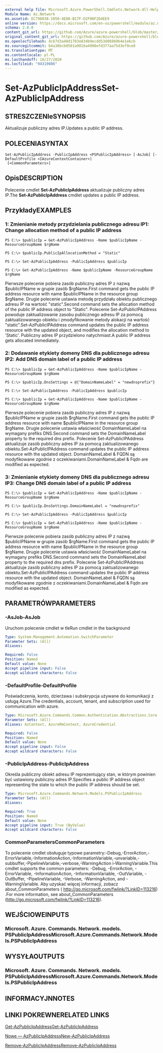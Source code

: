 ```yaml
---
external help file: Microsoft.Azure.PowerShell.Cmdlets.Network.dll-Help.xml
Module Name: Az.Network
ms.assetid: EC798838-1850-4E88-B17F-D2F00F2D4EE9
online version: https://docs.microsoft.com/en-us/powershell/module/az.network/set-azpublicipaddress
schema: 2.0.0
content_git_url: https://github.com/Azure/azure-powershell/blob/master/src/Network/Network/help/Set-AzPublicIpAddress.md
original_content_git_url: https://github.com/Azure/azure-powershell/blob/master/src/Network/Network/help/Set-AzPublicIpAddress.md
ms.openlocfilehash: 4cb7d3a48d1783e834b9ecdd53d86969b4e1e6cb
ms.sourcegitcommit: b4a38bcb0501a9016a4998efd377aa75d3ef9ce8
ms.translationtype: MT
ms.contentlocale: pl-PL
ms.lasthandoff: 10/27/2020
ms.locfileid: "94319086"
---
```

# <span data-ttu-id="19694-101">Set-AzPublicIpAddress</span><span class="sxs-lookup"><span data-stu-id="19694-101">Set-AzPublicIpAddress</span></span>

## <span data-ttu-id="19694-102">STRESZCZENIe</span><span class="sxs-lookup"><span data-stu-id="19694-102">SYNOPSIS</span></span>
<span data-ttu-id="19694-103">Aktualizuje publiczny adres IP.</span><span class="sxs-lookup"><span data-stu-id="19694-103">Updates a public IP address.</span></span>

## <span data-ttu-id="19694-104">POLECENIA</span><span class="sxs-lookup"><span data-stu-id="19694-104">SYNTAX</span></span>

```
Set-AzPublicIpAddress -PublicIpAddress <PSPublicIpAddress> [-AsJob] [-DefaultProfile <IAzureContextContainer>]
 [<CommonParameters>]
```

## <span data-ttu-id="19694-105">Opis</span><span class="sxs-lookup"><span data-stu-id="19694-105">DESCRIPTION</span></span>
<span data-ttu-id="19694-106">Polecenie cmdlet **Set-AzPublicIpAddress** aktualizuje publiczny adres IP.</span><span class="sxs-lookup"><span data-stu-id="19694-106">The **Set-AzPublicIpAddress** cmdlet updates a public IP address.</span></span>

## <span data-ttu-id="19694-107">Przykłady</span><span class="sxs-lookup"><span data-stu-id="19694-107">EXAMPLES</span></span>

### <span data-ttu-id="19694-108">1: Zmienianie metody przydzielania publicznego adresu IP</span><span class="sxs-lookup"><span data-stu-id="19694-108">1: Change allocation method of a public IP address</span></span>
```
PS C:\> $publicIp = Get-AzPublicIpAddress -Name $publicIpName -ResourceGroupName $rgName

PS C:\> $publicIp.PublicIpAllocationMethod = "Static"
    
PS C:\> Set-AzPublicIpAddress -PublicIpAddress $publicIp

PS C:\> Get-AzPublicIpAddress -Name $publicIpName -ResourceGroupName $rgName
```

 <span data-ttu-id="19694-109">Pierwsze polecenie pobiera zasób publiczny adres IP z nazwą $publicIPName w grupie zasób $rgName.</span><span class="sxs-lookup"><span data-stu-id="19694-109">First command gets the public IP address resource with name $publicIPName in the resource group $rgName.</span></span>
<span data-ttu-id="19694-110">Drugie polecenie ustawia metodę przydziału obiektu publicznego adresu IP na wartość "static".</span><span class="sxs-lookup"><span data-stu-id="19694-110">Second command sets the allocation method of the public IP address object to "Static".</span></span>
<span data-ttu-id="19694-111">Polecenie Set-AzPublicIPAddress powoduje zaktualizowanie zasobu publicznego adresu IP za pomocą zaktualizowanego obiektu i zmodyfikowanie metody alokacji na wartość "static".</span><span class="sxs-lookup"><span data-stu-id="19694-111">Set-AzPublicIPAddress command updates the public IP address resource with the updated object, and modifies the allocation method to 'Static'.</span></span> <span data-ttu-id="19694-112">Publiczny adres IP przydzielono natychmiast.</span><span class="sxs-lookup"><span data-stu-id="19694-112">A public IP address gets allocated immediately.</span></span>

### <span data-ttu-id="19694-113">2: Dodawanie etykiety domeny DNS dla publicznego adresu IP</span><span class="sxs-lookup"><span data-stu-id="19694-113">2: Add DNS domain label of a public IP address</span></span>
```
PS C:\> $publicIp = Get-AzPublicIpAddress -Name $publicIpName -ResourceGroupName $rgName

PS C:\> $publicIp.DnsSettings = @{"DomainNameLabel" = "newdnsprefix"}
    
PS C:\> Set-AzPublicIpAddress -PublicIpAddress $publicIp

PS C:\> $publicIp = Get-AzPublicIpAddress -Name $publicIpName -ResourceGroupName $rgName
```

<span data-ttu-id="19694-114">Pierwsze polecenie pobiera zasób publiczny adres IP z nazwą $publicIPName w grupie zasób $rgName.</span><span class="sxs-lookup"><span data-stu-id="19694-114">First command gets the public IP address resource with name $publicIPName in the resource group $rgName.</span></span>
<span data-ttu-id="19694-115">Drugie polecenie ustawia właściwość DomainNameLabel na wymagany prefiks DNS.</span><span class="sxs-lookup"><span data-stu-id="19694-115">Second command sets the DomainNameLabel property to the required dns prefix.</span></span>
<span data-ttu-id="19694-116">Polecenie Set-AzPublicIPAddress aktualizuje zasób publiczny adres IP za pomocą zaktualizowanego obiektu.</span><span class="sxs-lookup"><span data-stu-id="19694-116">Set-AzPublicIPAddress command updates the public IP address resource with the updated object.</span></span> <span data-ttu-id="19694-117">DomainNameLabel & FQDN są modyfikowane zgodnie z oczekiwaniami.</span><span class="sxs-lookup"><span data-stu-id="19694-117">DomainNameLabel & Fqdn are modified as expected.</span></span>
    
### <span data-ttu-id="19694-118">3: Zmienianie etykiety domeny DNS dla publicznego adresu IP</span><span class="sxs-lookup"><span data-stu-id="19694-118">3: Change DNS domain label of a public IP address</span></span>
```
PS C:\> $publicIp = Get-AzPublicIpAddress -Name $publicIpName -ResourceGroupName $rgName

PS C:\> $publicIp.DnsSettings.DomainNameLabel = "newdnsprefix"
    
PS C:\> Set-AzPublicIpAddress -PublicIpAddress $publicIp

PS C:\> $publicIp = Get-AzPublicIpAddress -Name $publicIpName -ResourceGroupName $rgName
```

<span data-ttu-id="19694-119">Pierwsze polecenie pobiera zasób publiczny adres IP z nazwą $publicIPName w grupie zasób $rgName.</span><span class="sxs-lookup"><span data-stu-id="19694-119">First command gets the public IP address resource with name $publicIPName in the resource group $rgName.</span></span>
<span data-ttu-id="19694-120">Drugie polecenie ustawia właściwość DomainNameLabel na wymagany prefiks DNS.</span><span class="sxs-lookup"><span data-stu-id="19694-120">Second command sets the DomainNameLabel property to the required dns prefix.</span></span>
<span data-ttu-id="19694-121">Polecenie Set-AzPublicIPAddress aktualizuje zasób publiczny adres IP za pomocą zaktualizowanego obiektu.</span><span class="sxs-lookup"><span data-stu-id="19694-121">Set-AzPublicIPAddress command updates the public IP address resource with the updated object.</span></span> <span data-ttu-id="19694-122">DomainNameLabel & FQDN są modyfikowane zgodnie z oczekiwaniami.</span><span class="sxs-lookup"><span data-stu-id="19694-122">DomainNameLabel & Fqdn are modified as expected.</span></span>

## <span data-ttu-id="19694-123">PARAMETRÓW</span><span class="sxs-lookup"><span data-stu-id="19694-123">PARAMETERS</span></span>

### <span data-ttu-id="19694-124">-AsJob</span><span class="sxs-lookup"><span data-stu-id="19694-124">-AsJob</span></span>
<span data-ttu-id="19694-125">Uruchom polecenie cmdlet w tle</span><span class="sxs-lookup"><span data-stu-id="19694-125">Run cmdlet in the background</span></span>

```yaml
Type: System.Management.Automation.SwitchParameter
Parameter Sets: (All)
Aliases:

Required: False
Position: Named
Default value: None
Accept pipeline input: False
Accept wildcard characters: False
```

### <span data-ttu-id="19694-126">-DefaultProfile</span><span class="sxs-lookup"><span data-stu-id="19694-126">-DefaultProfile</span></span>
<span data-ttu-id="19694-127">Poświadczenia, konto, dzierżawa i subskrypcja używane do komunikacji z usługą Azure.</span><span class="sxs-lookup"><span data-stu-id="19694-127">The credentials, account, tenant, and subscription used for communication with azure.</span></span>

```yaml
Type: Microsoft.Azure.Commands.Common.Authentication.Abstractions.Core.IAzureContextContainer
Parameter Sets: (All)
Aliases: AzContext, AzureRmContext, AzureCredential

Required: False
Position: Named
Default value: None
Accept pipeline input: False
Accept wildcard characters: False
```

### <span data-ttu-id="19694-128">-PublicIpAddress</span><span class="sxs-lookup"><span data-stu-id="19694-128">-PublicIpAddress</span></span>
<span data-ttu-id="19694-129">Określa publiczny obiekt adresu IP reprezentujący stan, w którym powinien być ustawiony publiczny adres IP.</span><span class="sxs-lookup"><span data-stu-id="19694-129">Specifies a public IP address object representing the state to which the public IP address should be set.</span></span>

```yaml
Type: Microsoft.Azure.Commands.Network.Models.PSPublicIpAddress
Parameter Sets: (All)
Aliases:

Required: True
Position: Named
Default value: None
Accept pipeline input: True (ByValue)
Accept wildcard characters: False
```

### <span data-ttu-id="19694-130">CommonParameters</span><span class="sxs-lookup"><span data-stu-id="19694-130">CommonParameters</span></span>
<span data-ttu-id="19694-131">To polecenie cmdlet obsługuje typowe parametry:-Debug,-ErrorAction,-ErrorVariable,-InformationAction,-InformationVariable,-unvariable,-subbuffer,-PipelineVariable,-verbose,-WarningAction i-WarningVariable.</span><span class="sxs-lookup"><span data-stu-id="19694-131">This cmdlet supports the common parameters: -Debug, -ErrorAction, -ErrorVariable, -InformationAction, -InformationVariable, -OutVariable, -OutBuffer, -PipelineVariable, -Verbose, -WarningAction, and -WarningVariable.</span></span> <span data-ttu-id="19694-132">Aby uzyskać więcej informacji, zobacz about_CommonParameters ( http://go.microsoft.com/fwlink/?LinkID=113216) .</span><span class="sxs-lookup"><span data-stu-id="19694-132">For more information, see about_CommonParameters (http://go.microsoft.com/fwlink/?LinkID=113216).</span></span>

## <span data-ttu-id="19694-133">WEJŚCIOWE</span><span class="sxs-lookup"><span data-stu-id="19694-133">INPUTS</span></span>

### <span data-ttu-id="19694-134">Microsoft. Azure. Commands. Network. models. PSPublicIpAddress</span><span class="sxs-lookup"><span data-stu-id="19694-134">Microsoft.Azure.Commands.Network.Models.PSPublicIpAddress</span></span>

## <span data-ttu-id="19694-135">WYSYŁA</span><span class="sxs-lookup"><span data-stu-id="19694-135">OUTPUTS</span></span>

### <span data-ttu-id="19694-136">Microsoft. Azure. Commands. Network. models. PSPublicIpAddress</span><span class="sxs-lookup"><span data-stu-id="19694-136">Microsoft.Azure.Commands.Network.Models.PSPublicIpAddress</span></span>

## <span data-ttu-id="19694-137">INFORMACYJN</span><span class="sxs-lookup"><span data-stu-id="19694-137">NOTES</span></span>

## <span data-ttu-id="19694-138">LINKI POKREWNE</span><span class="sxs-lookup"><span data-stu-id="19694-138">RELATED LINKS</span></span>

[<span data-ttu-id="19694-139">Get-AzPublicIpAddress</span><span class="sxs-lookup"><span data-stu-id="19694-139">Get-AzPublicIpAddress</span></span>](./Get-AzPublicIpAddress.md)

[<span data-ttu-id="19694-140">Nowe — AzPublicIpAddress</span><span class="sxs-lookup"><span data-stu-id="19694-140">New-AzPublicIpAddress</span></span>](./New-AzPublicIpAddress.md)

[<span data-ttu-id="19694-141">Remove-AzPublicIpAddress</span><span class="sxs-lookup"><span data-stu-id="19694-141">Remove-AzPublicIpAddress</span></span>](./Remove-AzPublicIpAddress.md)


